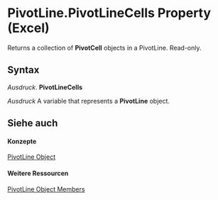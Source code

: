 
# PivotLine.PivotLineCells Property (Excel)

Returns a collection of  **PivotCell** objects in a PivotLine. Read-only.


## Syntax

 _Ausdruck_. **PivotLineCells**

 _Ausdruck_ A variable that represents a **PivotLine** object.


## Siehe auch


#### Konzepte


[PivotLine Object](88961b73-2d9f-1112-5dd5-14c1fa02092f.md)
#### Weitere Ressourcen


[PivotLine Object Members](http://msdn.microsoft.com/library/6f47eb60-2d49-f54f-ee81-e5ed8bcf5396%28Office.15%29.aspx)